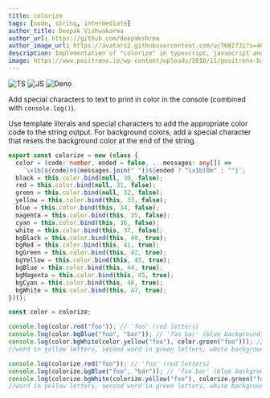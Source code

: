 ```yaml
---
title: colorize
tags: [node, string, intermediate]
author_title: Deepak Vishwakarma
author_url: https://github.com/deepakshrma
author_image_url: https://avatars2.githubusercontent.com/u/7682731?s=400
description: Implementation of "colorize" in typescript, javascript and deno.
image: https://www.positronx.io/wp-content/uploads/2018/11/positronx-banner-1152-1.jpg
---
```


![TS](https://img.shields.io/badge/supports-typescript-blue.svg?style=flat-square)
![JS](https://img.shields.io/badge/supports-nodejs-yellow.svg?style=flat-square)
![Deno](https://img.shields.io/badge/supports-deno-green.svg?style=flat-square)

Add special characters to text to print in color in the console (combined with `console.log()`).

Use template literals and special characters to add the appropriate color code to the string output.
For background colors, add a special character that resets the background color at the end of the string.

```ts title="typescript"
export const colorize = new (class {
  color = (code: number, ended = false, ...messages: any[]) =>
    `\x1b[${code}m${messages.join(" ")}${ended ? "\x1b[0m" : ""}`;
  black = this.color.bind(null, 30, false);
  red = this.color.bind(null, 31, false);
  green = this.color.bind(null, 32, false);
  yellow = this.color.bind(this, 33, false);
  blue = this.color.bind(this, 34, false);
  magenta = this.color.bind(this, 35, false);
  cyan = this.color.bind(this, 36, false);
  white = this.color.bind(this, 37, false);
  bgBlack = this.color.bind(this, 40, true);
  bgRed = this.color.bind(this, 41, true);
  bgGreen = this.color.bind(this, 42, true);
  bgYellow = this.color.bind(this, 43, true);
  bgBlue = this.color.bind(this, 44, true);
  bgMagenta = this.color.bind(this, 45, true);
  bgCyan = this.color.bind(this, 46, true);
  bgWhite = this.color.bind(this, 47, true);
})();

const color = colorize;
```

```ts title="typescript"
console.log(color.red("foo")); // 'foo' (red letters)
console.log(color.bgBlue("foo", "bar")); // 'foo bar' (blue background)
console.log(color.bgWhite(color.yellow("foo"), color.green("foo"))); // 'foo bar' (first
//word in yellow letters, second word in green letters, white background for both)

console.log(colorize.red("foo")); // 'foo' (red letters)
console.log(colorize.bgBlue("foo", "bar")); // 'foo bar' (blue background)
console.log(colorize.bgWhite(colorize.yellow("foo"), colorize.green("foo"))); // 'foo bar' (first
//word in yellow letters, second word in green letters, white background for both)
```
